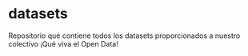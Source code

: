 # datasets
Repositorio qué contiene todos los datasets proporcionados a nuestro colectivo ¡Qué viva el Open Data!
